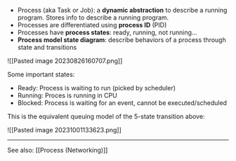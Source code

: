 
- Process (aka Task or Job): a **dynamic abstraction** to describe a running program. Stores info to describe a running program.
- Processes are differentiated using **process ID** (PID)
- Processes have **process states**: ready, running, not running...
- **Process model state diagram**: describe behaviors of a process through state and transitions

![[Pasted image 20230826160707.png]]

Some important states:
- Ready: Process is waiting to run (picked by scheduler)
- Running: Proces is running in CPU
- Blocked: Process is waiting for an event, cannot be executed/scheduled

This is the equivalent queuing model of the 5-state transition above:

![[Pasted image 20231001133623.png]]

---
See also: [[Process (Networking)]]
